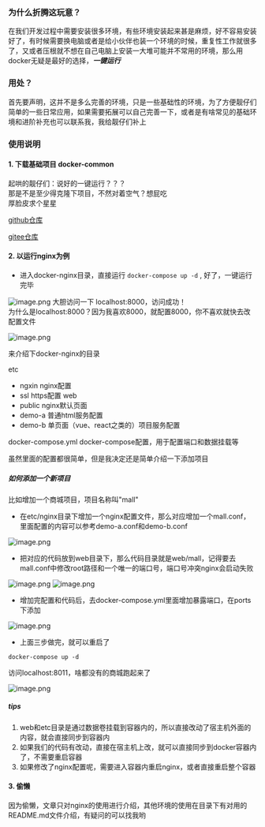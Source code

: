 

### 为什么折腾这玩意？

在我们开发过程中需要安装很多环境，有些环境安装起来甚是麻烦，好不容易安装好了，有时候需要换电脑或者是给小伙伴也装一个环境的时候，重复性工作就很多了，又或者压根就不想在自己电脑上安装一大堆可能并不常用的环境，那么用docker无疑是最好的选择，***一键运行***


### 用处？

首先要声明，这并不是多么完善的环境，只是一些基础性的环境，为了方便靓仔们简单的一些日常应用，如果需要拓展可以自己完善一下，或者是有啥常见的基础环境和进阶补充也可以联系我，我给靓仔们补上


### 使用说明

#### 1. 下载基础项目 docker-common
起哄的靓仔们：说好的一键运行？？？  
那是不是至少得克隆下项目，不然对着空气？想屁吃   
厚脸皮求个星星

[github仓库](https://github.com/wujianrong/docker-common)   

[gitee仓库](https://gitee.com/wujr1532/docker-common)



#### 2. 以运行nginx为例

- 进入docker-nginx目录，直接运行 `docker-compose up -d` , 好了，一键运行完毕

![image.png](https://p6-juejin.byteimg.com/tos-cn-i-k3u1fbpfcp/f7bc836daea0420da2752d294df29522~tplv-k3u1fbpfcp-watermark.image)
大胆访问一下 localhost:8000，访问成功！  
为什么是localhost:8000？因为我喜欢8000，就配置8000，你不喜欢就快去改配置文件

![image.png](https://p6-juejin.byteimg.com/tos-cn-i-k3u1fbpfcp/6fd2ff9c61d44be18a226f004b37b2c6~tplv-k3u1fbpfcp-watermark.image)


来介绍下docker-nginx的目录   

etc
- ngxin nginx配置
- ssl https配置
web
- public nginx默认页面
- demo-a 普通html服务配置
- demo-b 单页面（vue、react之类的）项目服务配置

docker-compose.yml  docker-compose配置，用于配置端口和数据挂载等

虽然里面的配置都很简单，但是我决定还是简单介绍一下添加项目

##### 如何添加一个新项目

比如增加一个商城项目，项目名称叫"mall"
- 在etc/nginx目录下增加一个nginx配置文件，那么对应增加一个mall.conf，里面配置的内容可以参考demo-a.conf和demo-b.conf

![image.png](https://p9-juejin.byteimg.com/tos-cn-i-k3u1fbpfcp/330c0dc51a274b68b00adf55401602a5~tplv-k3u1fbpfcp-watermark.image)
- 把对应的代码放到web目录下，那么代码目录就是web/mall，记得要去mall.conf中修改root路径和一个唯一的端口号，端口号冲突nginx会启动失败

![image.png](https://p1-juejin.byteimg.com/tos-cn-i-k3u1fbpfcp/bec344dd157246139cc5f256a2b46a03~tplv-k3u1fbpfcp-watermark.image)
![image.png](https://p9-juejin.byteimg.com/tos-cn-i-k3u1fbpfcp/ef00e259302f496ba92742e1ddf29c82~tplv-k3u1fbpfcp-watermark.image)
- 增加完配置和代码后，去docker-compose.yml里面增加暴露端口，在ports下添加

![image.png](https://p6-juejin.byteimg.com/tos-cn-i-k3u1fbpfcp/120546c60a8f47b4a951a2167219f146~tplv-k3u1fbpfcp-watermark.image)
- 上面三步做完，就可以重启了
```
docker-compose up -d
```
访问localhost:8011，啥都没有的商城跑起来了

![image.png](https://p3-juejin.byteimg.com/tos-cn-i-k3u1fbpfcp/b7d173484f8345c1973affdec17778dd~tplv-k3u1fbpfcp-watermark.image)


##### tips
1. web和etc目录是通过数据卷挂载到容器内的，所以直接改动了宿主机外面的内容，就会直接同步到容器内
2. 如果我们的代码有改动，直接在宿主机上改，就可以直接同步到docker容器内了，不需要重启容器
3. 如果修改了nginx配置呢，需要进入容器内重启nginx，或者直接重启整个容器


#### 3. 偷懒
因为偷懒，文章只对nginx的使用进行介绍，其他环境的使用在目录下有对用的README.md文件介绍，有疑问的可以找我哟

